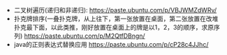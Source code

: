 - 二叉树遍历(递归和非递归): https://paste.ubuntu.com/p/VBJWMZdWRv/
- 扑克牌排序(一叠扑克牌，从上往下，第一张放置在桌面，第二张放置在改堆扑克最下面，以此类推，刚好放置在桌面上的牌是以1，2，3的顺序，求原序列) https://paste.ubuntu.com/p/M2QtfDBngn/
- java的正则表达式替换应用 https://paste.ubuntu.com/p/cP28c4JJhc/
